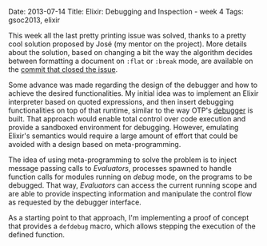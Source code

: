 Date: 2013-07-14
Title: Elixir: Debugging and Inspection - week 4
Tags: gsoc2013, elixir

This week all the last pretty printing issue was solved, thanks to a pretty cool solution proposed by
José (my mentor on the project). 
More details about the solution, based on changing a bit the way the algorithm decides between formatting
a document on `:flat` or `:break` mode, are available on the 
[commit that closed the issue](https://github.com/elixir-lang/elixir/commit/2dc1e41aca4b456ee7644f3c4c97a2205f0df36b).

Some advance was made regarding the design of the debugger and how to achieve the desired functionalities.
My initial idea was to implement an Elixir interpreter based on quoted expressions, and then insert debugging functionalities
on top of that runtime, similar to the way OTP's [debugger](http://www.erlang.org/doc/apps/debugger/debugger_chapter.html) is built.
That approach would enable total control over code execution and provide a sandboxed environment for debugging.
However, emulating Elixir's semantics would require a large amount of effort that could be avoided with a design based on meta-programming.

The idea of using meta-programming to solve the problem is to inject message passing calls to _Evaluators_, processes spawned to 
handle function calls for modules running on _debug_ mode, on the programs to be debugged.
That way, _Evaluators_ can access the current running scope and are able to provide inspecting information and manipulate
the control flow as requested by the debugger interface.

As a starting point to that approach, I'm implementing a proof of concept that provides a `defdebug` macro, which allows stepping
the execution of the defined function.
